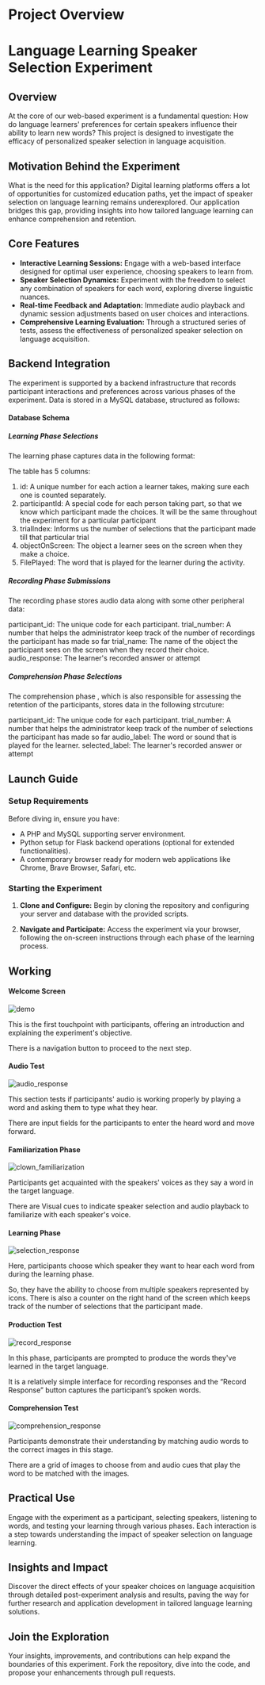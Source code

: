 # Project Overview

# Language Learning Speaker Selection Experiment

## Overview

At the core of our web-based experiment is a fundamental question: How do language learners' preferences for certain speakers influence their ability to learn new words? This project is designed to investigate the efficacy of personalized speaker selection in language acquisition.

## Motivation Behind the Experiment

What is the need for this application? Digital learning platforms offers a lot of opportunities for customized education paths, yet the impact of speaker selection on language learning remains underexplored. Our application bridges this gap, providing insights into how tailored language learning can enhance comprehension and retention.

## Core Features

- **Interactive Learning Sessions:** Engage with a web-based interface designed for optimal user experience, choosing speakers to learn from.
- **Speaker Selection Dynamics:** Experiment with the freedom to select any combination of speakers for each word, exploring diverse linguistic nuances.
- **Real-time Feedback and Adaptation:** Immediate audio playback and dynamic session adjustments based on user choices and interactions.
- **Comprehensive Learning Evaluation:** Through a structured series of tests, assess the effectiveness of personalized speaker selection on language acquisition.

## Backend Integration

The experiment is supported by a backend infrastructure that records participant interactions and preferences across various phases of the experiment. Data is stored in a MySQL database, structured as follows:

#### Database Schema

##### Learning Phase Selections

The learning phase captures data in the following format:


The table has 5 columns:

1. id: A unique number for each action a learner takes, making sure each one is counted separately.
2. participantId: A special code for each person taking part, so that we know which participant made the choices. It will be the same throughout the experiment for a particular participant
3. trialIndex: Informs us the number of selections that the participant made till that particular trial 
4. objectOnScreen: The object a learner sees on the screen when they make a choice.
5. FilePlayed: The word that is played for the learner during the activity.

##### Recording Phase Submissions

The recording phase stores audio data along with some other peripheral data:

participant_id: The unique code for each participant. 
trial_number: A number that helps the administrator keep track of the number of recordings the participant has made so far
trial_name: The name of the object the participant sees on the screen when they record their choice.
audio_response: The learner's recorded answer or attempt

##### Comprehension Phase Selections

The comprehension phase , which is also responsible for assessing the retention of the participants, stores data in the following strcuture:

participant_id: The unique code for each participant. 
trial_number: A number that helps the administrator keep track of the number of selections the participant has made so far
audio_label: The word or sound that is played for the learner.
selected_label: The learner's recorded answer or attempt

## Launch Guide

### Setup Requirements

Before diving in, ensure you have:
- A PHP and MySQL supporting server environment.
- Python setup for Flask backend operations (optional for extended functionalities).
- A contemporary browser ready for modern web applications like Chrome, Brave Browser, Safari, etc.

### Starting the Experiment

1. **Clone and Configure:**
   Begin by cloning the repository and configuring your server and database with the provided scripts.

2. **Navigate and Participate:**
   Access the experiment via your browser, following the on-screen instructions through each phase of the learning process.

## Working

#### Welcome Screen 

![demo](https://github.com/shaunthom/JavaScript-Framework-Based-Selection-Study/assets/134566032/ce93a2a6-dbac-4407-8c05-8176c28fa792)

This is the first touchpoint with participants, offering an introduction and explaining the experiment's objective.

There is a navigation button to proceed to the next step.


#### Audio Test 

![audio_response](https://github.com/shaunthom/JavaScript-Framework-Based-Selection-Study/assets/134566032/b67a1770-f93b-42b1-8829-85fc1650f1a4)

This section tests if participants' audio is working properly by playing a word and asking them to type what they hear.

There are input fields for the participants to enter the heard word and move forward.

#### Familiarization Phase

![clown_familiarization](https://github.com/shaunthom/JavaScript-Framework-Based-Selection-Study/assets/134566032/ca7e9339-f9e2-497c-bbd2-d1ba689c580e)

Participants get acquainted with the speakers' voices as they say a word in the target language.

There are Visual cues to indicate speaker selection and audio playback to familiarize with each speaker's voice.

#### Learning Phase

![selection_response](https://github.com/shaunthom/JavaScript-Framework-Based-Selection-Study/assets/134566032/e806c41f-a8ff-4e0c-a556-7d7cf5ff601a)

Here, participants choose which speaker they want to hear each word from during the learning phase.

So, they have the ability to choose from multiple speakers represented by icons. There is also a counter on the right hand of the screen which keeps track of the number of selections that the participant made.


#### Production Test

![record_response](https://github.com/shaunthom/JavaScript-Framework-Based-Selection-Study/assets/134566032/3bff8d66-6f12-4ed4-bf04-1bd800e280a0)

In this phase, participants are prompted to produce the words they've learned in the target language.

It is a relatively simple interface for recording responses and the “Record Response” button captures the participant’s spoken words.

#### Comprehension Test

![comprehension_response](https://github.com/shaunthom/JavaScript-Framework-Based-Selection-Study/assets/134566032/2256405c-9d5c-43d4-8060-462339edda2d)

Participants demonstrate their understanding by matching audio words to the correct images in this stage.

There are a grid of images to choose from and audio cues that play the word to be matched with the images.

## Practical Use

Engage with the experiment as a participant, selecting speakers, listening to words, and testing your learning through various phases. Each interaction is a step towards understanding the impact of speaker selection on language learning.

## Insights and Impact

Discover the direct effects of your speaker choices on language acquisition through detailed post-experiment analysis and results, paving the way for further research and application development in tailored language learning solutions.

## Join the Exploration

Your insights, improvements, and contributions can help expand the boundaries of this experiment. Fork the repository, dive into the code, and propose your enhancements through pull requests.

